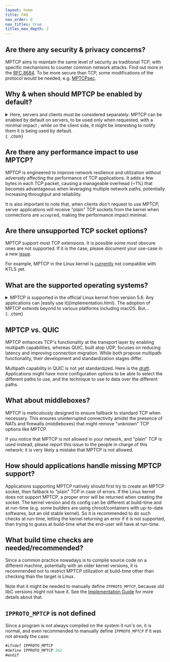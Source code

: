 ```yaml
---
layout: home
title: FAQ
nav_order: 6
nav_titles: true
titles_max_depth: 2
---
```


## Are there any security & privacy concerns?
MPTCP aims to maintain the same level of security as traditional TCP, with
specific mechanisms to counter common network attacks. Find out more in the
[RFC 8684](https://datatracker.ietf.org/doc/html/rfc8684#name-security-considerations).
To be more secure than TCP, some modifications of the protocol would be needed,
e.g. [MPTCPsec](https://inl.info.ucl.ac.be/system/files/infocom_mptpcsec.pdf).

## Why & when should MPTCP be enabled by default?
<details markdown="block">
<summary>Here, servers and clients must be considered separately: MPTCP can be
enabled by default on servers, to be used only when requested, with a minimal
impact ; while on the client side, it might be interesting to notify them it is
being used by default. </summary>

- Clients are usually the main beneficiaries of MPTCP, but it is mainly worth it
  to enable MPTCP when users have [configured](setup.html#using-multiple-ip-addresses)
  their system to make use of its multipath capability. Still, even when only
  one network interface is available, MPTCP can be useful in mobility use-cases:
  when often switching from one network to another without stopping the
  connections. When servers don't support MPTCP, the connection continues in
  "plain" TCP.

- Servers usually don't directly benefit from MPTCP, because they are not moving,
  and with fast and reliable connections. But their client will, and it will be
  useful for the servers too: letting them switch from one network to another
  without disconnection, not to restart a long operation again ; having faster
  connections, not to hold a transfer for a too long time, etc. We recommend
  enabling MPTCP on servers by default to let users choosing whether to use
  MPTCP. When clients don't request to use MPTCP, server applications will
  receive "plain" TCP sockets from the kernel when connections are `accept`ed,
  making the performance impact minimal.
</details> {: .ctsm}

## Are there any performance impact to use MPTCP?
MPTCP is engineered to improve network resilience and utilization without
adversely affecting the performance of TCP applications. It adds a few bytes in
each TCP packet, causing a manageable overhead (~1%) that becomes advantageous
when leveraging multiple network paths, potentially increasing throughput and
reliability.

It is also important to note that, when clients don't request to use MPTCP,
server applications will receive "plain" TCP sockets from the kernel when
connections are `accept`ed, making the performance impact minimal.

## Are there unsupported TCP socket options?
MPTCP support most TCP extensions. It is possible some most obscure ones are not
supported. If it is the case, please document your use-case in a new
[issue](https://github.com/multipath-tcp/mptcp_net-next/issues/).

For example, MPTCP in the Linux kernel is [currently](https://github.com/multipath-tcp/mptcp_net-next/issues/480)
not compatible with KTLS yet.

## What are the supported operating systems?
<details markdown="block">
<summary>MPTCP is supported in the official Linux kernel from version 5.6. Any
applications can [easily use it](implementation.html). The adoption of MPTCP
extends beyond to various platforms including macOS. But... </summary>

The usage of MPTCP on macOS is somehow restricted:
- It is easy only when applications use their
  [SDK](https://developer.apple.com/documentation/foundation/nsurlsessionconfiguration/improving_network_reliability_using_multipath_tcp)
- If not, it looks like applications need to use private libraries (we are not
  even sure the headers are available) with specific functions to create sockets
  that are apparently not documented, e.g.
  [OpenSSH for macOS](https://github.com/apple-oss-distributions/OpenSSH/blob/main/openssh/sshconnect.c#L487).
  (This might change in the future.)

On FreeBSD, there was an ongoing implementation, but that was years ago, and not
working today according to
[this](http://www-cs-students.stanford.edu/~sjac/freebsd_mptcp_info.html).

There are other implementations, but on specific systems (Citrix load balancer,
userspace, etc.): more details [here](http://blog.multipath-tcp.org/blog/html/2018/12/15/apple_and_multipath_tcp.html).

It is possible to use MPTCP on Windows with
[WSL2](https://perso.uclouvain.be/tom.barbette/mptcp-on-windows-with-wsl2/).
</details> {: .ctsm}

## MPTCP vs. QUIC
MPTCP enhances TCP's functionality at the transport layer by enabling multipath
capabilities, whereas QUIC, built atop UDP, focuses on reducing latency and
improving connection migration. While both propose multipath functionality,
their development and standardization stages differ.

Multipath capability in QUIC is not yet standardized. Here is the
[draft](https://quicwg.org/multipath/draft-ietf-quic-multipath.html).
Applications might have more configuration options to be able to select the
different paths to use, and the technique to use to data over the different
paths.

## What about middleboxes?
MPTCP is meticulously designed to ensure fallback to standard TCP when necessary.
This ensures uninterrupted connectivity amidst the presence of NATs and
firewalls (middleboxes) that might remove "unknown" TCP options like MPTCP.

If you notice that MPTCP is not allowed in your network, and "plain" TCP is used
instead, please report this issue to the people in charge of this network: it is
very likely a mistake that MPTCP is not allowed.

## How should applications handle missing MPTCP support?
Applications supporting MPTCP natively should first try to create an MPTCP
socket, then fallback to "plain" TCP in case of errors. If the Linux kernel does
not support MPTCP, a proper error will be returned when creating the socket. The
kernel version and its config can be different at build-time and at run-time
(e.g. some builders are using chroot/containers with up-to-date softwares, but
an old stable kernel). So it is recommended to do such checks at run-time,
letting the kernel returning an error if it is not supported, than trying to
guess at build-time what the end-user will have at run-time.

## What build time checks are needed/recommended?
Since a common practice nowadays is to compile source code on a different
machine, potentially with an older kernel versions, it is recommended not to
restrict MPTCP utilization at build-time other than checking than the target is
Linux.

Note that it might be needed to manually define `IPPROTO_MPTCP`, because old
libC versions might not have it. See the [Implementation Guide](implementation.html)
for more details about that.

## <code>IPPROTO_MPTCP</code> is not defined
Since a program is not always compiled on the system it run's on, it is normal,
and even recommended to manually define `IPPROTO_MPTCP` if it was not already
the case:
```js
#ifndef IPPROTO_MPTCP
#define IPPROTO_MPTCP 262
#endif
```
